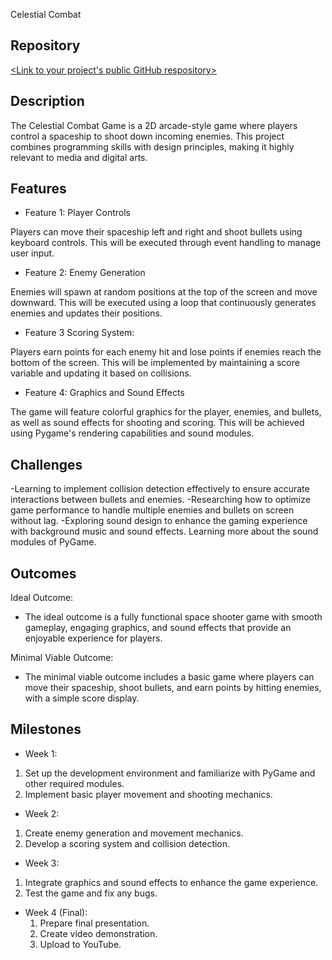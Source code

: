 Celestial Combat

## Repository
[<Link to your project's public GitHub respository>
](https://github.com/PrarPrav/Final-Project.git)


## Description
The Celestial Combat Game is a 2D arcade-style game where players control a spaceship to shoot down incoming enemies. This project combines programming skills with design principles, making it highly relevant to media and digital arts.

## Features
- Feature 1:
Player Controls

Players can move their spaceship left and right and shoot bullets using keyboard controls. This will be executed through event handling to manage user input.

- Feature 2:
Enemy Generation

Enemies will spawn at random positions at the top of the screen and move downward. This will be executed using a loop that continuously generates enemies and updates their positions.

- Feature 3
Scoring System:

Players earn points for each enemy hit and lose points if enemies reach the bottom of the screen. This will be implemented by maintaining a score variable and updating it based on collisions.

- Feature 4:
Graphics and Sound Effects

The game will feature colorful graphics for the player, enemies, and bullets, as well as sound effects for shooting and scoring. This will be achieved using Pygame's rendering capabilities and sound modules.


## Challenges
-Learning to implement collision detection effectively to ensure accurate interactions between bullets and enemies.
-Researching how to optimize game performance to handle multiple enemies and bullets on screen without lag.
-Exploring sound design to enhance the gaming experience with background music and sound effects. Learning more about the sound modules of PyGame.

## Outcomes
Ideal Outcome:
- The ideal outcome is a fully functional space shooter game with smooth gameplay, engaging graphics, and sound effects that provide an enjoyable experience for players.

Minimal Viable Outcome:
- The minimal viable outcome includes a basic game where players can move their spaceship, shoot bullets, and earn points by hitting enemies, with a simple score display.

## Milestones
- Week 1:
 1) Set up the development environment and familiarize with PyGame and other required modules.
 2) Implement basic player movement and shooting mechanics.

- Week 2:
 1) Create enemy generation and movement mechanics.
 2) Develop a scoring system and collision detection.

- Week 3:
 1) Integrate graphics and sound effects to enhance the game experience.
 2) Test the game and fix any bugs.

- Week 4 (Final):
  1) Prepare final presentation.
  2) Create video demonstration.
  3) Upload to YouTube.
